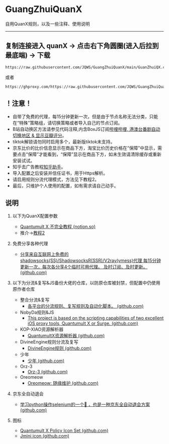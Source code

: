 # GuangZhuiQuanX

自用QuanX规则，以及一些注释、使用说明

------

## **复制连接进入 quanX -> 点击右下角圆圈(进入后拉到最底端) -> 下载**
``` url
https://raw.githubusercontent.com/JQWS/GuangZhuiQuanX/main/GuanZhuiQX.conf
```
或者
``` url
https://ghproxy.com/https://raw.githubusercontent.com/JQWS/GuangZhuiQuanX/main/GuanZhuiQX.conf
```

## **！注意！**
   - 自带了免费的代理，每15分钟更新一次，但是由于节点名称无法分类，只能在“特殊”策略组，请切换策略或者导入自己的节点订阅。
   - B站自动换区方法请参见代码注释,内含BoxJS订阅[哔哩哔哩, 港澳台番剧自动切换地区 & 显示豆瓣评分](https://raw.githubusercontent.com/NobyDa/Script/master/Surge/JS/Bili_Auto_Regions.js)。
   - tiktok解锁请勿同时启用多个，最新版tiktok未支持。
   - 京东比价的比价信息显示在商品下方，淘宝比价历史价格在“保障”中显示，需要点击“保障”才能看到，“保障”显示在商品下方，如未生效请清除缓存或重新安装试试。
   - 知乎去广告教程[知乎助手](https://github.com/JQWS/ios_rule_script/tree/master/script/zhihu)。
   - 导入配置之后安装并信任证书，用于Https解析。
   - 请启用规则分流代理模式，方法见下教程2。
   - 最后，只维护个人使用的配置，如有需求请自己动手。

## **说明**
1. 以下为QuanX配置参数

   - [Quantumult X 不完全教程 (notion.so)](https://www.notion.so/Quantumult-X-1d32ddc6e61c4892ad2ec5ea47f00917)
   - 推介->[教程2](https://xtrojan.cc/client/quantumult-x.html)

2. 免费分享各种代理

   - [分享来自互联网上免费的shadowsocks(SS)/ShadowsocksR(SSR)/V2ray(vmess)代理 每15分钟更新一次，每次各分享4个临时可用代理。 及时订阅、及时更新。 (github.com)](https://github.com/JQWS/free_proxy_ss)

3. 以下为分流&复写&JS备份大佬的仓库，以防原仓库被封禁，但配置中仍使用原作者仓库

   - 整合分流&复写
      - [各平台的分流规则、复写规则及自动化脚本。 (github.com)](https://github.com/JQWS/ios_rule_script)
   - NobyDa规则&JS
      - [This project is based on the scripting capabilities of two excellent iOS proxy tools, Quantumult X or Surge. (github.com)](https://github.com/JQWS/Script)
   - KOP-XIAO资源解析器
     - [QuantumultX资源解析器 (github.com)](https://github.com/JQWS/QuantumultX)
   - DivineEngine规则分流及复写
     -  [DivineEngine规则 (github.com)](https://github.com/JQWS/Profiles/tree/master)
   - 少年
     - [少年 (github.com)](https://github.com/JQWS/QuanX)
   - Orz-3
     - [Orz-3 (github.com)](https://github.com/JQWS/QuantumultX-1)
   - Oreomeow
     - [Oreomeow: 随缘维护 (github.com)](https://github.com/JQWS/QuanX-1)

4. 京东全自动退会

   - [学习python操作selenium的一个🌰 ，也是一种京东全自动退会方案 (github.com)](https://github.com/JQWS/JDMemberCloseAccount)

5. 图标

   - [Quantumult X Policy Icon Set (github.com)](https://github.com/JQWS/Qure)
   - [Jmini icon (github.com)](https://github.com/JQWS/mini)
